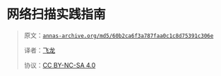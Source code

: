 # 网络扫描实践指南

> 原文：[`annas-archive.org/md5/60b2ca6f3a787faa0c1c8d75391c306e`](https://annas-archive.org/md5/60b2ca6f3a787faa0c1c8d75391c306e)
> 
> 译者：[飞龙](https://github.com/wizardforcel)
> 
> 协议：[CC BY-NC-SA 4.0](http://creativecommons.org/licenses/by-nc-sa/4.0/)
